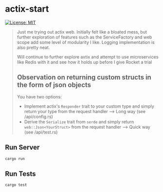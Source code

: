 # actix-start
[![License: MIT](https://img.shields.io/badge/License-MIT-yellow.svg)](LICENSE)

> Just me trying out actix web. Initially felt like a bloated mess, but further exploration of features such as the ServiceFactory
> and web scope add some level of modularity I like. Logging implementation is also pretty neat.
> 
> Will continue to further explore axtix and attempt to use microservices like Redis with it and see how it holds up before I give Rocket a trial
>
> ## Observation on returning custom structs in the form of json objects
> You have two options:
> * Implement actix's `Responder` trait to your custom type and simply return your type from the request handler --> Long way (see /api/config.rs)
> * Derive the `Serialize` trait from `serde` and simply return `web::Json<YourStruct>` from the request handler --> Quick way (see /api/test.rs)

## Run Server

```sh
cargo run
```

## Run Tests

```sh
cargo test
```

